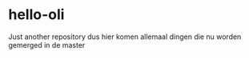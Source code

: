 # hello-oli
Just another repository
dus hier komen allemaal dingen die nu worden gemerged in de master

